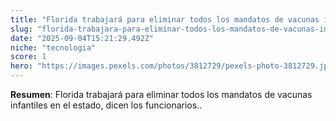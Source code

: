 ```yaml
---
title: "Florida trabajará para eliminar todos los mandatos de vacunas infantiles en el estado, dicen los funcionarios."
slug: "florida-trabajara-para-eliminar-todos-los-mandatos-de-vacunas-infantiles-en-el-e"
date: "2025-09-04T15:21:29.492Z"
niche: "tecnologia"
score: 1
hero: "https://images.pexels.com/photos/3812729/pexels-photo-3812729.jpeg?auto=compress&cs=tinysrgb&fit=crop&h=627&w=1200&auto=compress&cs=tinysrgb&w=1024&h=576&fit=crop"
---
```


**Resumen**: Florida trabajará para eliminar todos los mandatos de vacunas infantiles en el estado, dicen los funcionarios..
